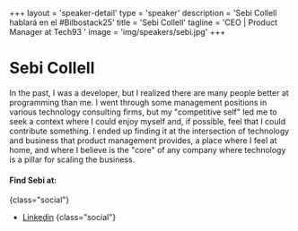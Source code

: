 +++
layout = 'speaker-detail'
type = 'speaker'
description = 'Sebi Collell hablará en el #Bilbostack25'
title = 'Sebi Collell'
tagline = 'CEO | Product Manager at Tech93 '
image = 'img/speakers/sebi.jpg'
+++

# Sebi Collell

In the past, I was a developer, but I realized there are many people better at programming than me. I went through some management positions in various technology consulting firms, but my "competitive self" led me to seek a context where I could enjoy myself and, if possible, feel that I could contribute something. I ended up finding it at the intersection of technology and business that product management provides, a place where I feel at home, and where I believe is the "core" of any company where technology is a pillar for scaling the business.

#### Find Sebi at:

{class="social"}

- [Linkedin](https://www.linkedin.com/in/sebicollell)
  {class="social"}
